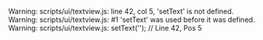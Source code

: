Warning: scripts/ui/textview.js: line 42, col 5, 'setText' is not defined.
Warning: scripts/ui/textview.js:  #1 'setText' was used before it was defined.
Warning: scripts/ui/textview.js:     setText(''); // Line 42, Pos 5
